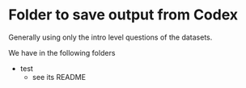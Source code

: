 # Folder to save output from Codex
Generally using only the intro level questions of the datasets.

We have in the following folders
- test
  - see its README
